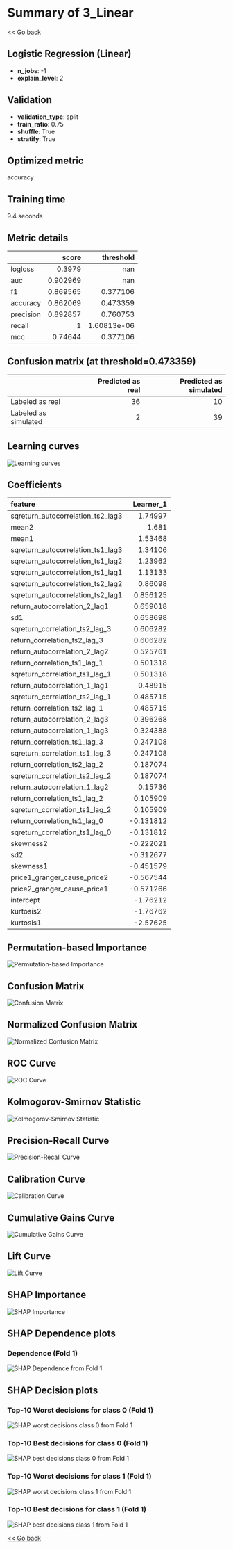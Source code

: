 # Summary of 3_Linear

[<< Go back](../README.md)


## Logistic Regression (Linear)
- **n_jobs**: -1
- **explain_level**: 2

## Validation
 - **validation_type**: split
 - **train_ratio**: 0.75
 - **shuffle**: True
 - **stratify**: True

## Optimized metric
accuracy

## Training time

9.4 seconds

## Metric details
|           |    score |     threshold |
|:----------|---------:|--------------:|
| logloss   | 0.3979   | nan           |
| auc       | 0.902969 | nan           |
| f1        | 0.869565 |   0.377106    |
| accuracy  | 0.862069 |   0.473359    |
| precision | 0.892857 |   0.760753    |
| recall    | 1        |   1.60813e-06 |
| mcc       | 0.74644  |   0.377106    |


## Confusion matrix (at threshold=0.473359)
|                      |   Predicted as real |   Predicted as simulated |
|:---------------------|--------------------:|-------------------------:|
| Labeled as real      |                  36 |                       10 |
| Labeled as simulated |                   2 |                       39 |

## Learning curves
![Learning curves](learning_curves.png)

## Coefficients
| feature                           |   Learner_1 |
|:----------------------------------|------------:|
| sqreturn_autocorrelation_ts2_lag3 |    1.74997  |
| mean2                             |    1.681    |
| mean1                             |    1.53468  |
| sqreturn_autocorrelation_ts1_lag3 |    1.34106  |
| sqreturn_autocorrelation_ts1_lag2 |    1.23962  |
| sqreturn_autocorrelation_ts1_lag1 |    1.13133  |
| sqreturn_autocorrelation_ts2_lag2 |    0.86098  |
| sqreturn_autocorrelation_ts2_lag1 |    0.856125 |
| return_autocorrelation_2_lag1     |    0.659018 |
| sd1                               |    0.658698 |
| sqreturn_correlation_ts2_lag_3    |    0.606282 |
| return_correlation_ts2_lag_3      |    0.606282 |
| return_autocorrelation_2_lag2     |    0.525761 |
| return_correlation_ts1_lag_1      |    0.501318 |
| sqreturn_correlation_ts1_lag_1    |    0.501318 |
| return_autocorrelation_1_lag1     |    0.48915  |
| sqreturn_correlation_ts2_lag_1    |    0.485715 |
| return_correlation_ts2_lag_1      |    0.485715 |
| return_autocorrelation_2_lag3     |    0.396268 |
| return_autocorrelation_1_lag3     |    0.324388 |
| return_correlation_ts1_lag_3      |    0.247108 |
| sqreturn_correlation_ts1_lag_3    |    0.247108 |
| return_correlation_ts2_lag_2      |    0.187074 |
| sqreturn_correlation_ts2_lag_2    |    0.187074 |
| return_autocorrelation_1_lag2     |    0.15736  |
| return_correlation_ts1_lag_2      |    0.105909 |
| sqreturn_correlation_ts1_lag_2    |    0.105909 |
| return_correlation_ts1_lag_0      |   -0.131812 |
| sqreturn_correlation_ts1_lag_0    |   -0.131812 |
| skewness2                         |   -0.222021 |
| sd2                               |   -0.312677 |
| skewness1                         |   -0.451579 |
| price1_granger_cause_price2       |   -0.567544 |
| price2_granger_cause_price1       |   -0.571266 |
| intercept                         |   -1.76212  |
| kurtosis2                         |   -1.76762  |
| kurtosis1                         |   -2.57625  |


## Permutation-based Importance
![Permutation-based Importance](permutation_importance.png)
## Confusion Matrix

![Confusion Matrix](confusion_matrix.png)


## Normalized Confusion Matrix

![Normalized Confusion Matrix](confusion_matrix_normalized.png)


## ROC Curve

![ROC Curve](roc_curve.png)


## Kolmogorov-Smirnov Statistic

![Kolmogorov-Smirnov Statistic](ks_statistic.png)


## Precision-Recall Curve

![Precision-Recall Curve](precision_recall_curve.png)


## Calibration Curve

![Calibration Curve](calibration_curve_curve.png)


## Cumulative Gains Curve

![Cumulative Gains Curve](cumulative_gains_curve.png)


## Lift Curve

![Lift Curve](lift_curve.png)



## SHAP Importance
![SHAP Importance](shap_importance.png)

## SHAP Dependence plots

### Dependence (Fold 1)
![SHAP Dependence from Fold 1](learner_fold_0_shap_dependence.png)

## SHAP Decision plots

### Top-10 Worst decisions for class 0 (Fold 1)
![SHAP worst decisions class 0 from Fold 1](learner_fold_0_shap_class_0_worst_decisions.png)
### Top-10 Best decisions for class 0 (Fold 1)
![SHAP best decisions class 0 from Fold 1](learner_fold_0_shap_class_0_best_decisions.png)
### Top-10 Worst decisions for class 1 (Fold 1)
![SHAP worst decisions class 1 from Fold 1](learner_fold_0_shap_class_1_worst_decisions.png)
### Top-10 Best decisions for class 1 (Fold 1)
![SHAP best decisions class 1 from Fold 1](learner_fold_0_shap_class_1_best_decisions.png)

[<< Go back](../README.md)

